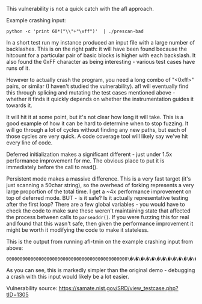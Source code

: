 This vulnerability is not a quick catch with the afl approach.

Example crashing input:

    python -c 'print 60*("\\"+"\xff")'  | ./prescan-bad

In a short test run my instance produced an input file with a large number of backlashes. This is on the right path: it will have been found because the hitcount for a particular pair of basic blocks is higher with each backslash. It also found the 0xFF character as being interesting - various test cases have runs of it.

However to actually crash the program, you need a long combo of "\<0xff>" pairs, or similar (I haven't studied the vulnerability). afl will eventually find this through splicing and mutating the test cases mentioned above - whether it finds it quickly depends on whether the instrumentation guides it towards it.

It will hit it at some point, but it's not clear how long it will take. This is a good example of how it can be hard to determine when to stop fuzzing. It will go through a lot of cycles without finding any new paths, but each of those cycles are very quick. A code coverage tool will likely say we've hit every line of code.

Deferred initialization makes a significant different - just under 1.5x performance improvement for me. The obvious place to put it is immediately before the call to read().

Persistent mode makes a massive difference. This is a very fast target (it's just scanning a 50char string), so the overhead of forking represents a very large proportion of the total time. I get a ~4x performance improvement on top of deferred mode. BUT - is it safe? Is it actually representative testing after the first loop? There are a few global variables - you would have to check the code to make sure these weren't maintaining state that affected the process between calls to `parseaddr()`. If you were fuzzing this for real and found that this wasn't safe, then given the performance improvement it might be worth it modifying the code to make it stateless.

This is the output from running afl-tmin on the example crashing input from above:

	000000000000000000000000000000000000000000000\�\�\�\�\�\�\�\�\�\�\�\�\�\�\�\�\�\�\�\�\�
As you can see, this is markedly simpler than the original demo - debugging a crash with this input would likely be a lot easier.

Vulnerability source: https://samate.nist.gov/SRD/view_testcase.php?tID=1305
